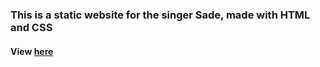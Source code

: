 ### This is a static website for the singer Sade, made with HTML and CSS

#### View [here](https://jenniferr326.github.io/artist-site/)

